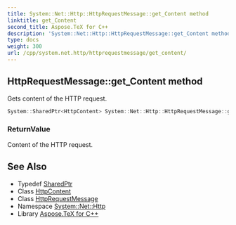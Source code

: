 ```yaml
---
title: System::Net::Http::HttpRequestMessage::get_Content method
linktitle: get_Content
second_title: Aspose.TeX for C++
description: 'System::Net::Http::HttpRequestMessage::get_Content method. Gets content of the HTTP request in C++.'
type: docs
weight: 300
url: /cpp/system.net.http/httprequestmessage/get_content/
---
```

## HttpRequestMessage::get_Content method


Gets content of the HTTP request.

```cpp
System::SharedPtr<HttpContent> System::Net::Http::HttpRequestMessage::get_Content()
```


### ReturnValue

Content of the HTTP request.

## See Also

* Typedef [SharedPtr](../../../system/sharedptr/)
* Class [HttpContent](../../httpcontent/)
* Class [HttpRequestMessage](../)
* Namespace [System::Net::Http](../../)
* Library [Aspose.TeX for C++](../../../)
